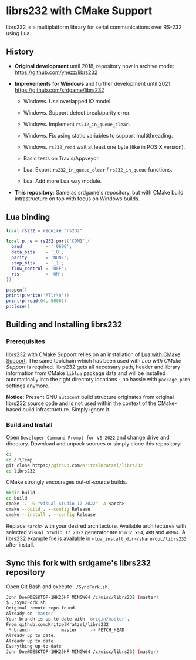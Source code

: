 # librs232 with CMake Support

librs232 is a multiplatform library for serial communications over RS-232 using Lua.

## History

- **Original development** until 2018, repository now in archive mode: https://github.com/ynezz/librs232

- **Improvements for Windows** and further development until 2021: https://github.com/srdgame/librs232

  * Windows. Use overlapped IO model.

  * Windows. Support detect break/parity error.

  * Windows. Implement `rs232_in_queue_clear`.

  * Windows. Fix using static variables to support multithreading.

  * Windows. `rs232_read` wait at least one byte (like in POSIX version).

  * Basic tests on Travis/Appveyor.

  * Lua. Export `rs232_in_queue_clear` / `rs232_in_queue` functions.

  * Lua. Add more Lua way module.

- **This repository**: Same as srdgame's repository, but with CMake build intrastructure on top with focus on Windows builds.

## Lua binding

```Lua
local rs232 = require "rs232"

local p, e = rs232.port('COM1',{
  baud         = '_9600';
  data_bits    = '_8';
  parity       = 'NONE';
  stop_bits    = '_1';
  flow_control = 'OFF';
  rts          = 'ON';
})

p:open()
print(p:write('AT\r\n'))
print(p:read(64, 5000))
p:close()
```

## Building and Installing librs232

### Prerequisites

librs232 with CMake Support relies on an installation of [Lua with CMake Support](https://github.com/KritzelKratzel/lua#readme). The same toolchain which has been used with *Lua with CMake Support* is required. librs232 gets all necessary path, header and library information from CMake `liblua` package data and will be installed automatically into the right directory locations - no hassle with `package.path` settings anymore.

**Notice:** Present GNU `autoconf` build structure originates from original librs232 source code and is not used within the context of the CMake-based build infrastructure. Simply ignore it.

### Build and Install

Open `Developer Command Prompt for VS 2022` and change drive and directory. Download and unpack sources or simply clone this repository:

```cmd
c:
cd c:\Temp
git clone https://github.com/KritzelKratzel/librs232
cd librs232
```

CMake strongly encourages out-of-source builds.

```cmd
mkdir build
cd build
cmake .. -G "Visual Studio 17 2022" -A <arch>
cmake --build . --config Release
cmake --install . --config Release
```

Replace `<arch>` with your desired architecture. Available architectures with selected `Visual Studio 17 2022` generator are `Win32`, `x64`, `ARM` and `ARM64`. A librs232 example file is available in `<lua_install_dir>/share/doc/librs232` after install.

## Sync this fork with srdgame's librs232 repository

Open Git Bash and execute `./SyncFork.sh`.

```bash
John Doe@DESKTOP-1HK25HF MINGW64 /c/misc/librs232 (master)
$ ./SyncFork.sh
Original remote repo found.
Already on 'master'
Your branch is up to date with 'origin/master'.
From github.com:KritzelKratzel/librs232
 * branch            master     -> FETCH_HEAD
Already up to date.
Already up to date.
Everything up-to-date
John Doe@DESKTOP-1HK25HF MINGW64 /c/misc/librs232 (master)
```

